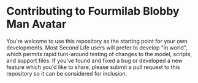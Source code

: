 # Contributing to Fourmilab Blobby Man Avatar

You're welcome to use this repository as the starting point for your own
developments.  Most Second Life users will prefer to develop "in world",
which permits rapid turn-around testing of changes to the model, scripts,
and support files.  If you've found and fixed a bug or developed a new
feature which you'd like to share, please submit a pull request to this
repository so it can be considered for inclusion.
